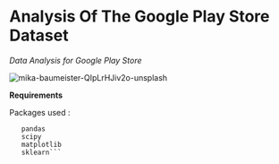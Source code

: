 
# Analysis Of The Google Play Store Dataset
_Data Analysis for Google Play Store_

![mika-baumeister-QIpLrHJiv2o-unsplash](https://user-images.githubusercontent.com/63910744/128625945-5fd3699e-8731-4e45-b9dd-823790c07477.jpg)

**Requirements**

Packages used : 
```numpy
   pandas
   scipy
   matplotlib
   sklearn```

